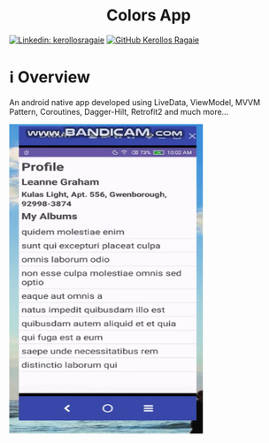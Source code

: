 <h1 align="center">Colors App</h1>

[![Linkedin: kerollosragaie](https://img.shields.io/badge/-kerollosragaie-blue?style=flat-square&logo=Linkedin&logoColor=white&link=https://www.linkedin.com/in/kerollos-ragaie-youssef-b9529aa6/)](https://www.linkedin.com/in/kerollos-ragaie/)
[![GitHub Kerollos Ragaie](https://img.shields.io/github/followers/kerolosragaie?label=follow&style=social)](https://github.com/kerolosragaie)

# ℹ️ Overview
An android native app developed using LiveData, ViewModel, MVVM Pattern, Coroutines, Dagger-Hilt, Retrofit2 and much more...

<img src="app/src/main/res/drawable/overview.gif" width="350" height="560"/>
